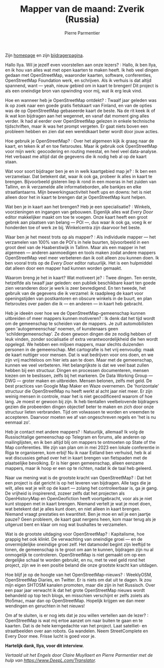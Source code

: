 ﻿---
title: "Mapper van de maand: Zverik (Russia)"
categories: ["motm"]
author: Pierre Parmentier
---

Zijn [homepage](https://www.openstreetmap.org/user/Zverik) en zijn [bijdragerpagina](https://hdyc.neis-one.org/?Zverik).

Hallo Ilya. Wil je jezelf even voorstellen aan onze lezers?
: Hallo, ik ben Ilya, en ik hou van alles wat met open kaarten te maken heeft. Ik heb veel dingen gedaan met OpenStreetMap, waaronder kaarten, software, conferenties, OpenStreetMap Foundation werk, en schrijven. Als ik verhuis is dat altijd spannend, want — yeah, nieuw gebied om in kaart te brengen! Dit project is als een oneindige bron van opwinding voor mij, wat ik erg leuk vind.

Hoe en wanneer heb je OpenStreetMap ontdekt?
: Twaalf jaar geleden was ik op zoek naar een goede gratis fietskaart van Finland, en van de opties was de op OpenStreetMap gebaseerde kaart de beste. Na de rit keek ik of ik wat kon bijdragen aan het wegennet, en vanaf dat moment ging alles verder. Ik had al eerder over OpenStreetMap gelezen in enkele technische tijdschriften, maar ik was het prompt vergeten. Er gaat niets boven een probleem hebben en zien dat een wereldkaart beter wordt door jouw acties.

Hoe gebruik je OpenStreetMap?
: Over het algemeen kijk ik graag naar de kaart, en teken ik af en toe fietsroutes. Maar ik gebruik ook OpenStreetMap voor mijn werk: geocodering en routing meestal, en heel veel data-analyse. Het verbaast me altijd dat de gegevens die ik nodig heb al op de kaart staan.

Wat voor soort bijdrager ben je en in welk kaartgebied map je?
: Ik ben een verzamelaar. Dat betekent dat, waar ik ook ga, probeer ik alles in kaart te brengen. Bijvoorbeeld gisteren liep ik rond in een moeras in het zuiden van Tallinn, en ik verzamelde alle informatieborden, alle bankjes en elke straatlantaarns. Mijn bewerkingsactiviteit heeft ups en downs: het is niet alleen door het in kaart te brengen dat je OpenStreetMap kunt helpen.

Wat ben je in kaart aan het brengen? Heb je een specialisatie?
: Winkels, voorzieningen en ingangen van gebouwen. Eigenlijk alles wat *Every Door* editor makkelijker maakt om toe te voegen. Onze kaart heeft een groot gebrek aan plaatsen van belang — POI —, dus waar ik ook ga, voeg ik er honderden toe of werk ze bij. Winkelcentra zijn daarvoor het beste.

Waar ben je het meest trots op als mapper?
: Als individuele mapper — het verzamelen van 100% van de POI's in hele buurten, bijvoorbeeld in een groot deel van de Haaberstiwijk in Tallinn. Maar als een mapper in het algemeen — anderen aanmoedigen en tools maken zodat andere mappers OpenStreetMap veel meer verbeteren dan ik ooit alleen zou kunnen doen. Ik ben vooral trots op de *Every Door* editor natuurlijk. Het is een hulpmiddel dat alleen door een mapper had kunnen worden gemaakt.

Waarom breng je het in kaart? Wat motiveert je?
: Twee dingen. Ten eerste, hetzelfde als twaalf jaar geleden: een publiek beschikbare kaart ten goede zien veranderen door je werk is zeer bevredigend. En ten tweede, het gebruik van de gegevens die ik verzamel: ik raadpleeg de kaart voor openingstijden van postkantoren en obscure winkels in de buurt, en plan fietsroutes over paden die ik — en anderen — in kaart heb gebracht.

Heb je ideeën over hoe we de OpenStreetMap-gemeenschap kunnen uitbreiden of meer mappers kunnen motiveren?
: Ik denk dat het tijd wordt om de gemeenschap te scheiden van de mappers. Je zult automobilisten geen 'autogemeenschap' noemen, of kunstenaars geen 'schildergemeenschap'. Ze doen gewoon dingen die ze nodig hebben of leuk vinden, zonder socialisatie of extra verantwoordelijkheid die hen wordt opgelegd. We hebben een miljoen mappers, maar slechts duizenden personen in de gemeenschap. Met cartografie is het vrij eenvoudig: maak de kaart nuttiger voor mensen. Dat is wat bedrijven voor ons doen, en we zijn vrij machteloos om hier iets aan te doen. Maar met de gemeenschap, kunnen we veel verbeteren. Het belangrijkste is dat we veel baat zullen hebben bij een structuur. Dingen en processen documenteren, mensen kiezen om te beslissen, zelfs bij het markeren. De Data Working Group — DWG — groter maken en uitbreiden. Mensen belonen, zelfs met geld. De best practices van Google Map Maker en Waze overnemen. De 'horizontale' structuur die OpenStreetMap nu heeft werkt al acht jaar niet meer. Er zijn weinig mensen in controle, maar het is niet gecodificeerd waarom of hoe lang. Je moest er gewoon bij zijn. Ik heb tientallen veelbelovende bijdragers gezien die probeerden dingen objectief beter te maken en zich door onze structuur lieten verbranden. Tijd om volwassen te worden en vreemden te accepteren. Daarvoor moeten we af van ongeschreven regels en 'het is nu eenmaal zo'.

Heb je contact met andere mappers?
: Natuurlijk, allemaal! Ik volg de Russischtalige gemeenschap op Telegram en forums, alle anderen op mailinglijsten, en ik ben altijd blij om mappers te ontmoeten op State of the Map conferenties. We zijn van plan om in mei 2023 een lokale conferentie in Riga te organiseren, kom erbij! Nu ik naar Estland ben verhuisd, heb ik al wat discussies gehad over het in kaart brengen van fietspaden met de plaatselijke bevolking. Er is hier geen gemeenschap, alleen eenzame mappers, maar ik hoop er een op te richten, nadat ik de taal heb geleerd.

Naar uw mening wat is de grootste kracht van OpenStreetMap?
: Dat het een project is dat gericht is op het leveren van bijdragen. Alle tags die je wilt, alles wat je wilt op de kaart — zolang het controleerbaar is, ga je gang. De vrijheid is inspirerend, zozeer zelfs dat het projecten als OpenHistoryMap en OpenGeofiction heeft voortgebracht, voor als je niet kunt stoppen met in kaart brengen. Niemand vertelt je wat je moet doen, wat betekent dat je alles kunt doen, en niet alleen in kaart brengen. Niemand vraagt prestaties en kwantiteit. Ben je moe en wil je een jaartje pauze? Geen probleem, de kaart gaat nergens heen, kom maar terug als je uitgerust bent en klaar om nog wat bushaltes te verzamelen.

Wat is de grootste uitdaging voor OpenStreetMap?
: Kapitalisme, hoe grappig het ook klinkt. De verwachting van oneindige groei — en de onvermijdelijke oneindige groei zelf. Het datamodel begint zijn leeftijd te tonen, de gemeenschap is te groot om aan te kunnen, bijdragen zijn nu al onmogelijk te controleren. OpenStreetMap is niet gemaakt om op een dergelijke schaal te worden gebruikt, en nu, met te veel geld rond het project, zijn we in een positie beland die onze grootste kracht kan uitdagen.

Hoe blijf je op de hoogte van het OpenStreetMap-nieuws?
: WeeklyOSM, OpenStreetMap Diaries, en Twitter. Er is niets om dat uit te dagen. Ik zou mijn eigen SHTOSM kanalen promoten, maar die zijn in het Russisch. Over een paar jaar verwacht ik dat het grote OpenStreetMap nieuws wordt behandeld op top tech blogs, en misschien verschijnt er zelfs zoiets als 9to5mac, maar dan op OpenStreetMap. Hopelijk krijgen we dan meer wendingen en geruchten in het nieuws!

Om af te sluiten, is er nog iets dat je zou willen vertellen aan de lezer?
: OpenStreetMap is wat mij ertoe aanzet om naar buiten te gaan en te kaarten. Dat is de hele kerngedachte van het project. Laat satelliet- en straatbeelden over aan robots. Ga wandelen. Neem StreetComplete en Every Door mee. Frisse lucht is goed voor je.

**Hartelijk dank, Ilya, voor dit interview.**

*Vertaald uit het Engels door Claire Muyllaert en Pierre Parmentier met de hulp van <https://www.DeepL.com/Translator>.*
